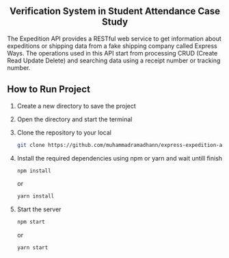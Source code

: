 ## <div align="center">Verification System in Student Attendance Case Study</div>

The Expedition API provides a RESTful web service to get information about expeditions or shipping data from a fake shipping company called Express Ways. The operations used in this API start from processing CRUD (Create Read Update Delete) and searching data using a receipt number or tracking number.

## How to Run Project
1. Create a new directory to save the project
2. Open the directory and start the terminal
3. Clone the repository to your local

   ```bash
   git clone https://github.com/muhammadramadhann/express-expedition-api.git
   ```

4. Install the required dependencies using npm or yarn and wait untill finish

    ```bash
    npm install
    ```

   or

   ```bash
   yarn install
   ```

5. Start the server

    ```bash
    npm start
    ```

   or

   ```bash
   yarn start
   ```

